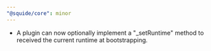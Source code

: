 ```yaml
---
"@squide/core": minor
---
```


- A plugin can now optionally implement a "_setRuntime" method to received the current runtime at bootstrapping.

